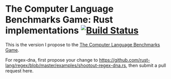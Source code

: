 # The Computer Language Benchmarks Game: Rust implementations [![Build Status](https://travis-ci.org/TeXitoi/benchmarksgame-rs.svg?branch=master)](https://travis-ci.org/TeXitoi/benchmarksgame-rs)

This is the version I propose to the [The Computer Language Benchmarks
Game](https://benchmarksgame-team.pages.debian.net/benchmarksgame/).

For regex-dna, first propose your change to https://github.com/rust-lang/regex/blob/master/examples/shootout-regex-dna.rs, then submit a pull request here.
